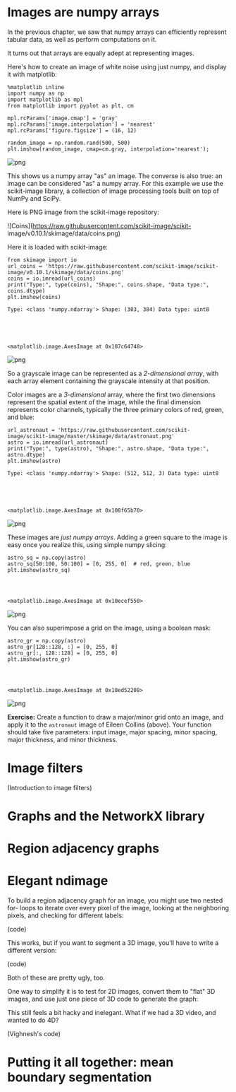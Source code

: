 
# Images are numpy arrays

In the previous chapter, we saw that numpy arrays can efficiently represent
tabular data, as well as perform computations on it.

It turns out that arrays are equally adept at representing images.

Here's how to create an image of white noise using just numpy, and display it
with
matplotlib:


    %matplotlib inline
    import numpy as np
    import matplotlib as mpl
    from matplotlib import pyplot as plt, cm
    
    mpl.rcParams['image.cmap'] = 'gray'
    mpl.rcParams['image.interpolation'] = 'nearest'
    mpl.rcParams['figure.figsize'] = (16, 12)
    
    random_image = np.random.rand(500, 500)
    plt.imshow(random_image, cmap=cm.gray, interpolation='nearest');


![png](Chapter%202%20%E2%80%94%20Graph%20segmentation%20of%20n-dimensional%20images_files/Chapter%202%20%E2%80%94%20Graph%20segmentation%20of%20n-dimensional%20images_2_0.png)


This shows us a numpy array "as" an image. The converse is also true: an image
can
be considered "as" a numpy array. For this example we use the scikit-image
library,
a collection of image processing tools built on top of NumPy and SciPy.

Here is PNG image from the scikit-image repository:

![Coins](https://raw.githubusercontent.com/scikit-image/scikit-
image/v0.10.1/skimage/data/coins.png)

Here it is loaded with scikit-image:


    from skimage import io
    url_coins = 'https://raw.githubusercontent.com/scikit-image/scikit-image/v0.10.1/skimage/data/coins.png'
    coins = io.imread(url_coins)
    print("Type:", type(coins), "Shape:", coins.shape, "Data type:", coins.dtype)
    plt.imshow(coins)

    Type: <class 'numpy.ndarray'> Shape: (303, 384) Data type: uint8





    <matplotlib.image.AxesImage at 0x107c64748>




![png](Chapter%202%20%E2%80%94%20Graph%20segmentation%20of%20n-dimensional%20images_files/Chapter%202%20%E2%80%94%20Graph%20segmentation%20of%20n-dimensional%20images_4_2.png)


So a grayscale image can be represented as a *2-dimensional array*, with each
array
element containing the grayscale intensity at that position.

Color images are a *3-dimensional* array, where the first two dimensions
represent the spatial extent of the image, while the final dimension represents
color channels, typically the three primary colors of red, green, and blue:


    url_astronaut = 'https://raw.githubusercontent.com/scikit-image/scikit-image/master/skimage/data/astronaut.png'
    astro = io.imread(url_astronaut)
    print("Type:", type(astro), "Shape:", astro.shape, "Data type:", astro.dtype)
    plt.imshow(astro)

    Type: <class 'numpy.ndarray'> Shape: (512, 512, 3) Data type: uint8





    <matplotlib.image.AxesImage at 0x108f65b70>




![png](Chapter%202%20%E2%80%94%20Graph%20segmentation%20of%20n-dimensional%20images_files/Chapter%202%20%E2%80%94%20Graph%20segmentation%20of%20n-dimensional%20images_6_2.png)


These images are *just numpy arrays*. Adding a green square to the image is easy
once you realize this, using simple numpy slicing:


    astro_sq = np.copy(astro)
    astro_sq[50:100, 50:100] = [0, 255, 0]  # red, green, blue
    plt.imshow(astro_sq)




    <matplotlib.image.AxesImage at 0x10ecef550>




![png](Chapter%202%20%E2%80%94%20Graph%20segmentation%20of%20n-dimensional%20images_files/Chapter%202%20%E2%80%94%20Graph%20segmentation%20of%20n-dimensional%20images_8_1.png)


You can also superimpose a grid on the image, using a boolean mask:


    astro_gr = np.copy(astro)
    astro_gr[128::128, :] = [0, 255, 0]
    astro_gr[:, 128::128] = [0, 255, 0]
    plt.imshow(astro_gr)




    <matplotlib.image.AxesImage at 0x10ed52208>




![png](Chapter%202%20%E2%80%94%20Graph%20segmentation%20of%20n-dimensional%20images_files/Chapter%202%20%E2%80%94%20Graph%20segmentation%20of%20n-dimensional%20images_10_1.png)


**Exercise:** Create a function to draw a major/minor grid onto an image, and
apply
it to the `astronaut` image of Eileen Collins (above). Your function should take
five parameters: input image, major spacing, minor spacing, major thickness, and
minor thickness.


# Image filters

(Introduction to image filters)

# Graphs and the NetworkX library

# Region adjacency graphs

# Elegant ndimage

To build a region adjacency graph for an image, you might use two nested for-
loops
to iterate over every pixel of the image, looking at the neighboring pixels, and
checking for different labels:

(code)

This works, but if you want to segment a 3D image, you'll have to write a
different
version:

(code)

Both of these are pretty ugly, too.

One way to simplify it is to test for 2D images, convert them to "flat" 3D
images,
and use just one piece of 3D code to generate the graph:



This still feels a bit hacky and inelegant. What if we had a 3D video, and
wanted to
do 4D?

(Vighnesh's code)

# Putting it all together: mean boundary segmentation


    
